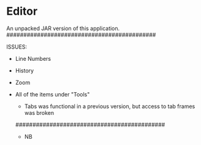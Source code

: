 # Editor

An unpacked JAR version of this application.
############################################


ISSUES:
- Line Numbers
- History
- Zoom 
- All of the items under "Tools"
  * Tabs was functional in a previous version, but access to tab frames was broken
  
  
  ############################################
  
  - NB
  
